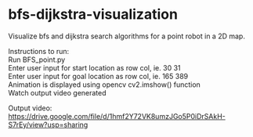 # bfs-dijkstra-visualization
Visualize bfs and dijkstra search algorithms for a point robot in a 2D map.  
  
Instructions to run:  
Run BFS_point.py  
Enter user input for start location as row col, ie. 30 31  
Enter user input for goal location as row col, ie. 165 389  
Animation is displayed using opencv cv2.imshow() function  
Watch output video generated  
  
  
Output video:  
https://drive.google.com/file/d/1hmf2Y72VK8umzJGo5P0iDrSAkH-S7rEy/view?usp=sharing
